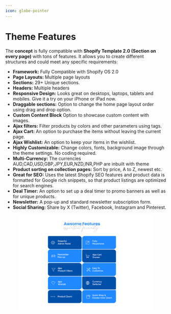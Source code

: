 ```yaml
---
icon: globe-pointer
---
```


# Theme Features

The **concept** is fully compatible with **Shopify Template 2.0 (Section on every page)** with tons of features. It allows you to create different structures and could meet any specific requirements:

* **Framework:** Fully Compatible with Shopify OS 2.0
* **Page Layouts:** Multiple page layouts
* **Sections:** 29+ Unique sections.
* **Headers:** Multiple headers
* **Responsive Design:** Looks great on desktops, laptops, tablets and mobiles. Give it a try on your iPhone or iPad now.
* **Draggable sections:** Option to change the home page layout order using drag and drop option.
* **Custom Content Block** Option to showcase custom content with images.
* **Ajax filters:** Filter products by colors and other parameters using tags.
* **Ajax Cart:** An option to purchase the items without leaving the current page.
* **Ajax Wishlist:** An option to keep your items in the wishlist.
* **Highly Customizable:** Change colors, fonts, background image through the theme settings. No coding required.
* **Multi-Currency:** The currencies AUD,CAD,USD,GBP,JPY,EUR,NZD,INR,PHP are inbuilt with theme
* **Product sorting on collection pages:** Sort by price, A to Z, newest etc.
* **Great for SEO:** Uses the latest Shopify SEO features and product data is formatted for Google rich snippets, so that product listings are optimized for search engines.
* **Deal Timer:** An option to set up a deal timer to promo banners as well as for unique products.
* **Newsletter:** A pop-up and standard newsletter subscription form.
* **Social Sharing:** Share by X (Twitter), Facebook, Instagram and Pinterest.

<figure><img src="../.gitbook/assets/Elektrix01.jpg" alt=""><figcaption></figcaption></figure>
